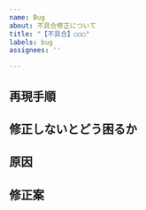 ```yaml
---
name: Bug
about: 不具合修正について
title: "【不具合】○○○"
labels: bug
assignees: ''

---
```


<!-- あくまでテンプレートなので必ずしもすべての項目を埋めなくてよい -->

<!-- 不具合のテンプレート -->
## 再現手順


## 修正しないとどう困るか


## 原因


## 修正案

